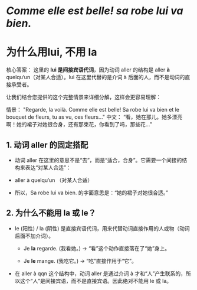 # *Comme elle est belle! sa robe lui va bien.*
# 为什么用lui, 不用 la

核心答案： 这里的 **lui 是间接宾语代词**，因为动词 aller 的结构是 aller **à** quelqu‘un（对某人合适）。lui 在这里代替的是介词 à 后面的人，而不是动词的直接承受者。

让我们结合您提供的这个完整情景来详细分解，这样会更容易理解：

情景： "Regarde, la voilà. Comme elle est belle! Sa robe lui va bien et le bouquet de fleurs, tu as vu, ces fleurs..."
中文： “看，她在那儿。她多漂亮啊！她的裙子对她很合身，还有那束花，你看到了吗，那些花...”

## 1. 动词 aller 的固定搭配
 - 动词 aller 在这里的意思不是“去”，而是“适合，合身”。它需要一个间接的结构来表达“对某人合适”：

 - aller à quelqu‘un （对某人合适）

 - 所以，Sa robe lui va bien. 的字面意思是：“她的裙子对她很合适。”

## 2. 为什么不能用 la 或 le？
 - le (阳性) / la (阴性) 是直接宾语代词，用来代替动词直接作用的人或物（动词后面不加介词）。

     - Je **la** regarde. (我看她。) -> “看”这个动作直接落在了“她”身上。

     - Je **le** mange. (我吃它。) -> “吃”直接作用于“它”。

 - 在 aller à qqn 这个结构中，动词 aller 是通过介词 à 才和“人”产生联系的，所以这个“人”是间接宾语，而不是直接宾语。因此绝对不能用 le 或 la。